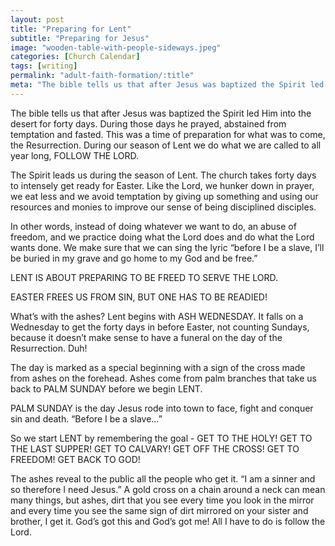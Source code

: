 ```yaml
---
layout: post
title: "Preparing for Lent"
subtitle: "Preparing for Jesus"
image: "wooden-table-with-people-sideways.jpeg"
categories: [Church Calendar]
tags: [writing]
permalink: "adult-faith-formation/:title"
meta: "The bible tells us that after Jesus was baptized the Spirit led Him into the desert for forty days. During those days he prayed, abstained from temptation and fasted. This was a time of preparation for what was to come, the Resurrection. During our season of Lent we do what we are called to all year long, FOLLOW THE LORD."
---
```

The bible tells us that after Jesus was baptized the Spirit led Him into the desert for forty days. During those days he prayed, abstained from temptation and fasted. This was a time of preparation for what was to come, the Resurrection. During our season of Lent we do what we are called to all year long, FOLLOW THE LORD.
<!--more-->

The Spirit leads us during the season of Lent. The church takes forty days to intensely get ready for Easter. Like the Lord, we hunker down in prayer, we eat less and we avoid temptation by giving up something and using our resources and monies to improve our sense of being disciplined disciples.

In other words, instead of doing whatever we want to do, an abuse of freedom, and we practice doing what the Lord does and do what the Lord wants done. We make sure that we can sing the lyric “before I be a slave, I’ll be buried in my grave and go home to my God and be free.”

LENT IS ABOUT PREPARING TO BE FREED TO SERVE THE LORD.

EASTER FREES US FROM SIN, BUT ONE HAS TO BE READIED!

What’s with the ashes? Lent begins with ASH WEDNESDAY. It falls on a Wednesday to get the forty days in before Easter, not counting Sundays, because it doesn’t make sense to have a funeral on the day of the Resurrection. Duh!

The day is marked as a special beginning with a sign of the cross made from ashes on the forehead. Ashes come from palm branches that take us back to PALM SUNDAY before we begin LENT.

PALM SUNDAY is the day Jesus rode into town to face, fight and conquer sin and death. “Before I be a slave…”

So we start LENT by remembering the goal - GET TO THE HOLY! GET TO THE LAST SUPPER! GET TO CALVARY! GET OFF THE CROSS! GET TO FREEDOM! GET BACK TO GOD!

The ashes reveal to the public all the people who get it. “I am a sinner and so therefore I need Jesus.” A gold cross on a chain around a neck can mean many things, but ashes, dirt that you see every time you look in the mirror and every time you see the same sign of dirt mirrored on your sister and brother, I get it. God’s got this and God’s got me! All I have to do is follow the Lord.
